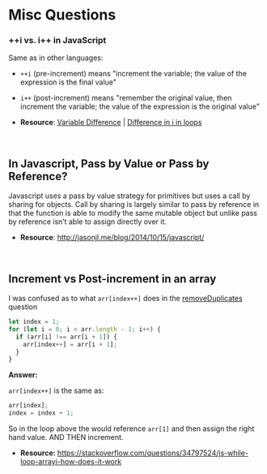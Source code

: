 # Misc Questions

### ++i vs. i++ in JavaScript

Same as in other languages:

- `++i` (pre-increment) means "increment the variable; the value of the expression is the final value"
- `i++` (post-increment) means "remember the original value, then increment the variable; the value of the expression is the original value"

- **Resource**: [Variable Difference](https://stackoverflow.com/questions/3469885/somevariable-vs-somevariable-in-javascript) | [Difference in i in loops](https://stackoverflow.com/questions/22084653/is-there-a-difference-between-i-and-i-in-this-loop)

<br />

## In Javascript, Pass by Value or Pass by Reference?

Javascript uses a pass by value strategy for primitives but uses a call by sharing for objects. Call by sharing is largely similar to pass by reference in that the function is able to modify the same mutable object but unlike pass by reference isn’t able to assign directly over it.

- **Resource**: http://jasonjl.me/blog/2014/10/15/javascript/

<br />

## Increment vs Post-increment in an array

I was confused as to what `arr[index++]` does in the [removeDuplicates](removeDuplicates.js) question

```js
let index = 1;
for (let i = 0; i < arr.length - 1; i++) {
  if (arr[i] !== arr[i + 1]) {
    arr[index++] = arr[i + 1];
  }
}
```

**Answer:**

`arr[index++]` is the same as:

```js
arr[index];
index = index + 1;
```

So in the loop above the would reference `arr[1]` and then assign the right hand value. AND THEN increment.

- **Resource:** https://stackoverflow.com/questions/34797524/js-while-loop-arrayi-how-does-it-work
